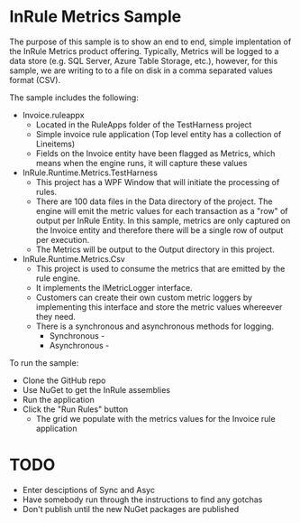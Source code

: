 ﻿# InRule Metrics Sample
The purpose of this sample is to show an end to end, simple implentation of the InRule Metrics product offering. Typically, Metrics will be logged to a data store (e.g. SQL Server, Azure Table Storage, etc.), however, for this sample, we are writing to to a file on disk in a comma separated values format (CSV).

The sample includes the following:
* Invoice.ruleappx
  * Located in the RuleApps folder of the TestHarness project
  * Simple invoice rule application (Top level entity has a collection of Lineitems)
  * Fields on the Invoice entity have been flagged as Metrics, which means when the engine runs, it will capture these values
* InRule.Runtime.Metrics.TestHarness
  * This project has a WPF Window that will initiate the processing of rules. 
  * There are 100 data files in the Data directory of the project. The engine will emit the metric values for each transaction as a "row" of output per InRule Entity. In this sample, metrics are only captured on the Invoice entity and therefore there will be a single row of output per execution.
  * The Metrics will be output to the Output directory in this project. 
* InRule.Runtime.Metrics.Csv
  * This project is used to consume the metrics that are emitted by the rule engine.
  * It implements the IMetricLogger interface.
  * Customers can create their own custom metric loggers by implementing this interface and store the metric values whereever they need.
  * There is a synchronous and asynchronous methods for logging.
    * Synchronous - <Explain here>
    * Asynchronous - <Explain here>

To run the sample:
* Clone the GitHub repo
* Use NuGet to get the InRule assemblies
* Run the application
* Click the "Run Rules" button
  * The grid we populate with the metrics values for the Invoice rule application

# TODO
* Enter desciptions of Sync and Asyc
* Have somebody run through the instructions to find any gotchas
* Don't publish until the new NuGet packages are published